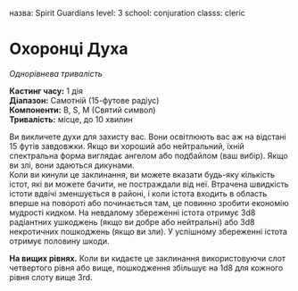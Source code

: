 назва: Spirit Guardians level: 3 school: conjuration classs: cleric

# Охоронці Духа
_Однорівнева тривалість_

**Кастинг часу:** 1 дія    
**Діапазон:** Самотній (15-футове радіус)    
**Компоненти:** В, S, М (Святий символ)    
**Тривалість:** місце, до 10 хвилин

Ви викличете духи для захисту вас. Вони освітлюють вас аж на відстані 15 футів завдовжки. Якщо ви хороший або нейтральний, їхній спектральна форма виглядає ангелом або подбайлом (ваш вибір). Якщо ви злі, вони здаються дикунами.    
Коли ви кинули це заклинання, ви можете вказати будь-яку кількість істот, які ви можете бачити, не постраждали від неї. Втрачена швидкість істоти вдвічі зменшується в районі, і коли істота входить в область вперше на повороті або починається там, це повинно зробити економію мудрості кидком. На невдалому збереженні істота отримує 3d8 радіантних ушкоджень (якщо ви добре або нейтральні) або 3d8 некротичних пошкоджень (якщо ви зли). У успішному збереженні істота отримує половину шкоди.

**На вищих рівнях.** Коли ви кидаєте це заклинання використовуючи слот четвертого рівня або вище, пошкодження збільшує на 1d8 для кожного рівня слоту вище 3rd. 